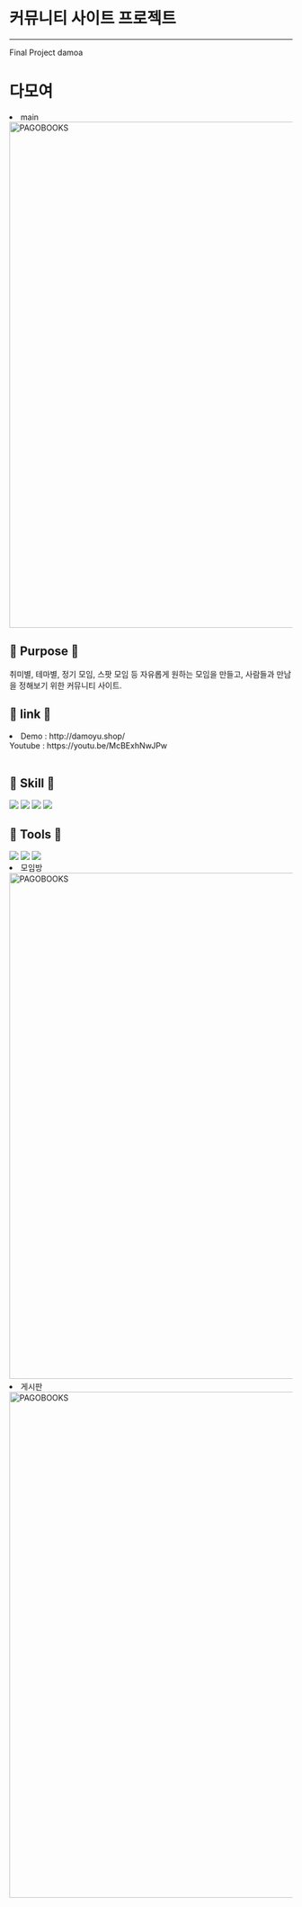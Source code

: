 #  커뮤니티 사이트 프로젝트
<hr>
Final Project damoa

<h1> 다모여 </h1>
<li> main <br>
<img width="900" alt="PAGOBOOKS" src="https://user-images.githubusercontent.com/93702391/160751600-736c0b62-35cd-4198-a7d4-5b10b41b6753.png">
<br>
<h2> 🎯 Purpose 🎯 </h2>
취미별, 테마별, 정기 모임, 스팟 모임 등
자유롭게 원하는 모임을 만들고, 사람들과 만남을 정해보기 위한 커뮤니티 사이트.
<br> 
<h2>🍍 link 🍍</h2>
<li>
Demo : http://damoyu.shop/
<br>
Youtube : https://youtu.be/McBExhNwJPw
<br>
</li>
<br>  
 
<h2>📖 Skill 📖</h2>
<img src="https://img.shields.io/badge/Spring Boot-6DB33F?style=&flat-square&logo=SpringBoot&logoColor=white"/>
<img src="https://img.shields.io/badge/React-4FC08D?style=flat-square&logo=React&logoColor=white"/>
<img src="https://img.shields.io/badge/MySQL-4479A1?style=flat-square&logo=MySQL&logoColor=white"/>
<img src="https://img.shields.io/badge/Amazon AWS-232F3E?style=flat-square&logo=Amazon AWS&logoColor=white"/>


<h2>📖 Tools 📖</h2>
<img src="https://img.shields.io/badge/Visual Studio Code-007ACC?style=flat-square&logo=VisualStudioCode&logoColor=white"/>
<img src="https://img.shields.io/badge/Git Hub-181717?style=flat-square&logo=GitHub&logoColor=white"/>
<img src="https://img.shields.io/badge/intelliJ IDEA-000000?style=flat-square&logo=intelliJ IDEA&logoColor=white"/>

<br>
<li> 모임방 <br>
<img width="900" alt="PAGOBOOKS" src="https://user-images.githubusercontent.com/93702391/160752213-978bfe0c-9836-4f94-91c0-620f0992162f.png">

<br>
<li> 게시판 <br>
<img width="900" alt="PAGOBOOKS" src="https://user-images.githubusercontent.com/93702391/160752426-83461099-1c4b-4865-8d53-bd24afe01b78.png">  
